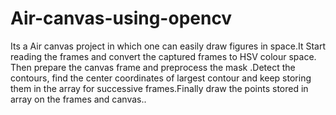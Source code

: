 # Air-canvas-using-opencv
Its a Air canvas project in which one can easily draw figures in space.It Start reading the frames and convert the captured frames to HSV colour space. Then prepare the canvas frame and preprocess the mask .Detect the contours, find the center coordinates of largest contour and keep storing them in the array for successive frames.Finally draw the points stored in array on the frames and canvas..
